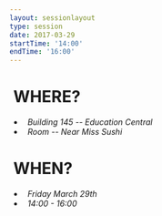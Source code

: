 ```yaml
---
layout: sessionlayout
type: session
date: 2017-03-29
startTime: '14:00'
endTime: '16:00'
---
```


&nbsp;WHERE?
============
- &nbsp;&nbsp;*Building 145 -- Education Central*
- &nbsp;&nbsp;*Room -- Near Miss Sushi*

&nbsp;WHEN?
===========

- &nbsp;&nbsp;*Friday March 29th* 
- &nbsp;&nbsp;*14:00 - 16:00*
